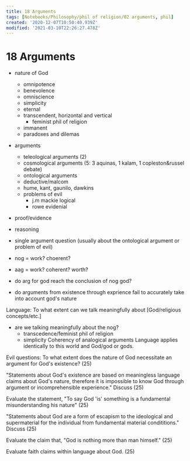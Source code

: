 ```yaml
---
title: 18 Arguments
tags: [Notebooks/Philosophy/phil of religion/02 arguments, phil]
created: '2020-12-07T10:50:40.939Z'
modified: '2021-03-10T22:26:27.478Z'
---
```


# 18 Arguments
- nature of God
  - omnipotence
  - benevolence
  - omniscience
  - simplicity
  - eternal
  - transcendent, horizontal and vertical
     - feminist phil of religion
  - immanent
  - paradoxes and dilemas
- arguments
  - teleological arguments (2)
  - cosmological arguments (5: 3 aquinas, 1 kalam, 1 copleston&russel debate)
  - ontological arguments 
  - deductive/malcom
  - hume, kant, gaunilo, dawkins
  - problems of evil
    - j.m mackie logical
    - rowe evidenial 


- proof/evidence
- reasoning

- single argument question (usually about the ontological argument or problem of evil)

- nog = work? choerent?
- aag = work? coherent? worth?
- do arg for god reach the conclusion of nog god?
- do arguments from existence through exprience fail to accurately take into account god's nature

Language: To what extent can we talk meaningfully about [God/religious concepts/etc.]
- are we talking meaningfully about the nog?
  - transcedence/feminist phil of religion
  - simplicity
Coherency of analogical arguments
Language applies identically to this world and God/god or gods.


Evil questions: 
To what extent does the nature of God necessitate an argument for God's existence? (25)

"Statements about God's existence are based on meaningless language claims about God's nature, therefore it is impossible to know God through argument or incomprehensible experience." Discuss (25)

Evaluate the statement, "To say God 'is' something is a fundamental misunderstanding his nature" (25)

"Statements about God are a form of escapism to the ideological and supermaterial for the individual from fundamental material condititions." Discuss (25)

Evaluate the claim that, "God is nothing more than man himself." (25)

Evaluate faith claims within language about God. (25)

